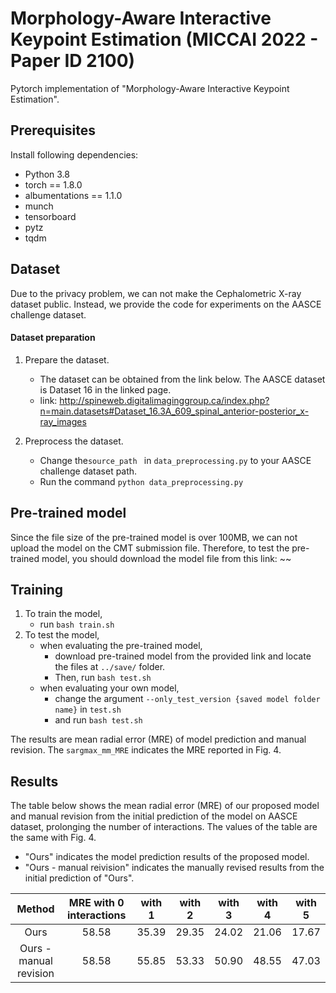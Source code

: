 # Morphology-Aware Interactive Keypoint Estimation (MICCAI 2022 - Paper ID 2100)

Pytorch implementation of "Morphology-Aware Interactive Keypoint Estimation".

## Prerequisites
Install following dependencies:
- Python 3.8
- torch == 1.8.0
- albumentations == 1.1.0
- munch
- tensorboard
- pytz
- tqdm


## Dataset

Due to the privacy problem, we can not make the Cephalometric X-ray dataset public.
Instead, we provide the code for experiments on the AASCE challenge dataset.

#### Dataset preparation
1. Prepare the dataset.
    - The dataset can be obtained from the link below. The AASCE dataset is Dataset 16 in the linked page.
    - link: http://spineweb.digitalimaginggroup.ca/index.php?n=main.datasets#Dataset_16.3A_609_spinal_anterior-posterior_x-ray_images

2. Preprocess the dataset.
    - Change the``source_path `` in ``data_preprocessing.py`` to your AASCE challenge dataset path.
    - Run the command ``python data_preprocessing.py``

## Pre-trained model

Since the file size of the pre-trained model is over 100MB, we can not upload the model on the CMT submission file.
Therefore, to test the pre-trained model, you should download the model file from this link: ~~

## Training
1. To train the model,
    - run ``bash train.sh ``
2. To test the model,
    - when evaluating the pre-trained model, 
        - download pre-trained model from the provided link and locate the files at ``../save/`` folder.
        - Then, run ``bash test.sh``
    - when evaluating your own model,
        - change the argument ``--only_test_version {saved model folder name}`` in ``test.sh``
        - and run ``bash test.sh``

The results are mean radial error (MRE) of model prediction and manual revision.
The ``sargmax_mm_MRE`` indicates the MRE reported in Fig. 4.

## Results
The table below shows the mean radial error (MRE) of our proposed model and manual revision from the initial prediction of the model on AASCE dataset, prolonging the number of interactions.
The values of the table are the same with Fig. 4.

- "Ours" indicates the model prediction results of the proposed model. 
- "Ours - manual reivision" indicates the manually revised results from the initial prediction of "Ours".

|      Method      	| MRE with 0 interactions 	| with 1  	| with 2  	| with 3  	| with 4  	| with 5  	|
|:----------------:	|:-----------------------:	|:-------:	|:-------:	|:-------:	|:-------:	|:-------:	|
| Ours |          58.58          	|  35.39  	|  29.35  	|  24.02  	|  21.06  	|  17.67  	|
|  Ours - manual revision 	|          58.58          	|  55.85  	|  53.33  	|  50.90  	|  48.55  	|  47.03  	|

